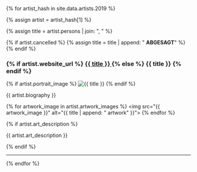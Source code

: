 {% for artist_hash in site.data.artists.2019 %}

  {% assign artist = artist_hash[1] %}

  {% assign title = artist.persons | join: ", " %}

  {% if artist.cancelled %}
    {% assign title = title | append: " <b>ABGESAGT</b>" %}
  {% endif %}

  <h3 id="{{ artist_hash[0] }}" >
    {% if artist.website_url %}
      <a href="{{artist.website_url}}" target="_blank">
        {{ title }}
      </a>
    {% else %}
      {{ title }}
    {% endif %}
  </h3>

  {% if artist.portrait_image %}
  <img src="{{ artist.portrait_image }}" alt="{{ title }}">
  {% endif %}
  
  <p>
    {{ artist.biography }}
  </p>

  {% for artwork_image in artist.artwork_images %}
  <img src="{{ artwork_image }}" alt="{{ title | append: " artwork" }}">
  {% endfor %}

  {% if artist.art_description %}
  <p>
    {{ artist.art_description }}
  </p>
  {% endif %}
  
  <hr>

{% endfor %}
